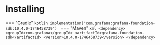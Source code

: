 # Installing

=== "Gradle"
    ```kotlin
    implementation("com.grafana:grafana-foundation-sdk:10.4.0-1746458739")
    ```
=== "Maven"
    ```xml
    <dependency>
        <groupId>com.grafana</groupId>
        <artifactId>grafana-foundation-sdk</artifactId>
        <version>10.4.0-1746458739</version>
    </dependency>
    ```
